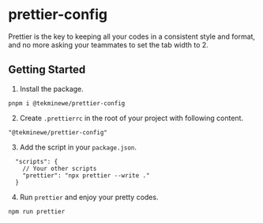 # prettier-config

Prettier is the key to keeping all your codes in a consistent style and format, and no more asking your teammates to set the tab width to 2.

## Getting Started
1. Install the package.
```
pnpm i @tekminewe/prettier-config
```
2. Create `.prettierrc` in the root of your project with following content.
```
"@tekminewe/prettier-config"
```
3. Add the script in your `package.json`.
```
  "scripts": {
    // Your other scripts
    "prettier": "npx prettier --write ."
  }
```
4. Run `prettier` and enjoy your pretty codes.
```
npm run prettier
```